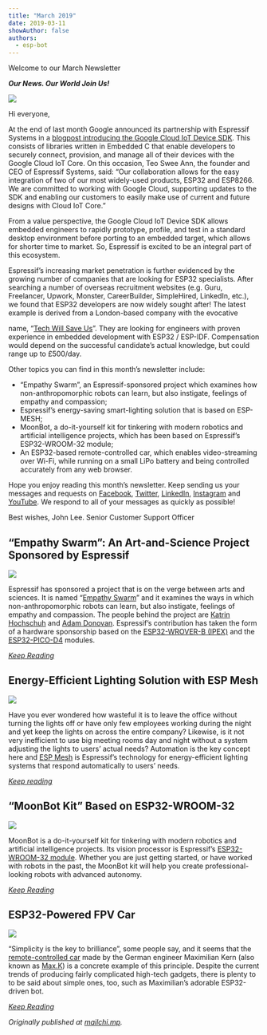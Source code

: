 ```yaml
---
title: "March 2019"
date: 2019-03-11
showAuthor: false
authors: 
  - esp-bot
---
```

Welcome to our March Newsletter

__*Our News. Our World Join Us!*__ 

![](https://miro.medium.com/v2/resize:fit:640/format:webp/0*zeRO-VOp9PCBvwAL.jpg)

Hi everyone,

At the end of last month Google announced its partnership with Espressif Systems in a [blogpost introducing the Google Cloud IoT Device SDK](https://cloud.google.com/blog/products/iot-devices/introducing-cloud-iot-device-sdk-a-new-way-for-embedded-iot-devices-to-connect-to-google-cloud-iot-core). This consists of libraries written in Embedded C that enable developers to securely connect, provision, and manage all of their devices with the Google Cloud IoT Core. On this occasion, Teo Swee Ann, the founder and CEO of Espressif Systems, said: “Our collaboration allows for the easy integration of two of our most widely-used products, ESP32 and ESP8266. We are committed to working with Google Cloud, supporting updates to the SDK and enabling our customers to easily make use of current and future designs with Cloud IoT Core.”

From a value perspective, the Google Cloud IoT Device SDK allows embedded engineers to rapidly prototype, profile, and test in a standard desktop environment before porting to an embedded target, which allows for shorter time to market. So, Espressif is excited to be an integral part of this ecosystem.

Espressif’s increasing market penetration is further evidenced by the growing number of companies that are looking for ESP32 specialists. After searching a number of overseas recruitment websites (e.g. Guru, Freelancer, Upwork, Monster, CareerBuilder, SimpleHired, LinkedIn, etc.), we found that ESP32 developers are now widely sought after! The latest example is derived from a London-based company with the evocative

name, “[Tech Will Save Us](https://twsu.workable.com/j/911641EB1A)”. They are looking for engineers with proven experience in embedded development with ESP32 / ESP-IDF. Compensation would depend on the successful candidate’s actual knowledge, but could range up to £500/day.

Other topics you can find in this month’s newsletter include:

- “Empathy Swarm”, an Espressif-sponsored project which examines how non-anthropomorphic robots can learn, but also instigate, feelings of empathy and compassion;
- Espressif’s energy-saving smart-lighting solution that is based on ESP-MESH;
- MoonBot, a do-it-yourself kit for tinkering with modern robotics and artificial intelligence projects, which has been based on Espressif’s ESP32-WROOM-32 module;
- An ESP32-based remote-controlled car, which enables video-streaming over Wi-Fi, while running on a small LiPo battery and being controlled accurately from any web browser.

Hope you enjoy reading this month’s newsletter. Keep sending us your messages and requests on [Facebook](https://www.facebook.com/espressif/), [Twitter](https://twitter.com/EspressifSystem), [LinkedIn](https://www.linkedin.com/company/espressif-systems/), [Instagram](https://www.instagram.com/espressif_systems/) and [YouTube](https://www.youtube.com/channel/UCDBWNF7CJ2U5eLGT7o3rKog/featured). We respond to all of your messages as quickly as possible!

Best wishes, John Lee. Senior Customer Support Officer

## “Empathy Swarm”: An Art-and-Science Project Sponsored by Espressif

![](https://miro.medium.com/v2/resize:fit:640/format:webp/0*1j76592ZCm4dqiLG.png)

Espressif has sponsored a project that is on the verge between arts and sciences. It is named “[Empathy Swarm](http://hochschuh-donovan.com/portfolio/empathy-swarm/)” and it examines the ways in which non-anthropomorphic robots can learn, but also instigate, feelings of empathy and compassion. The people behind the project are [Katrin Hochschuh](http://k.hochschuh.de/) and [Adam Donovan](http://adamdonovan.net/). Espressif’s contribution has taken the form of a hardware sponsorship based on the [ESP32-WROVER-B (IPEX)](https://www.espressif.com/sites/default/files/documentation/esp32-wrover-b_datasheet_en.pdf) and the [ESP32-PICO-D4](https://www.espressif.com/sites/default/files/documentation/esp32-pico-d4_datasheet_en.pdf) modules.

[*Keep Reading*](https://www.espressif.com/en/news/Empathy_Swarm_A_Science_and_Art_Project_Sponsored_by_Espressif)

## Energy-Efficient Lighting Solution with ESP Mesh

![](https://miro.medium.com/v2/resize:fit:640/format:webp/0*g7cxptMqAh7WbV_x.jpg)

Have you ever wondered how wasteful it is to leave the office without turning the lights off or have only few employees working during the night and yet keep the lights on across the entire company? Likewise, is it not very inefficient to use big meeting rooms day and night without a system adjusting the lights to users’ actual needs? Automation is the key concept here and [ESP Mesh](https://www.espressif.com/en/products/software/esp-mesh/overview) is Espressif’s technology for energy-efficient lighting systems that respond automatically to users’ needs.

[*Keep reading*](https://www.espressif.com/en/news/Energy_Efficient_Lighting_Solution_with_ESP_Mesh)

## “MoonBot Kit” Based on ESP32-WROOM-32

![](https://miro.medium.com/v2/resize:fit:640/format:webp/0*rC_eT87dx_m9ttRS.png)

MoonBot is a do-it-yourself kit for tinkering with modern robotics and artificial intelligence projects. Its vision processor is Espressif’s [ESP32-WROOM-32 module](https://www.espressif.com/sites/default/files/documentation/esp32-wroom-32_datasheet_en.pdf). Whether you are just getting started, or have worked with robots in the past, the MoonBot kit will help you create professional-looking robots with advanced autonomy.

[*Keep Reading*](https://www.espressif.com/en/news/MoonBot_Kit_Based_on_ESP32_WROOM_32)

## ESP32-Powered FPV Car

![](https://miro.medium.com/v2/resize:fit:640/format:webp/0*vFrSGBPnFahYAU_r.jpg)

“Simplicity is the key to brilliance”, some people say, and it seems that the [remote-controlled car](https://hackaday.io/project/163542-esp32-wifi-robot) made by the German engineer Maximilian Kern (also known as [Max.K](https://hackaday.io/Max.K)) is a concrete example of this principle. Despite the current trends of producing fairly complicated high-tech gadgets, there is plenty to to be said about simple ones, too, such as Maximilian’s adorable ESP32-driven bot.

[*Keep Reading*](https://www.espressif.com/en/news/ESP32_Powered_FPV_Car)

*Originally published at *[*mailchi.mp*](https://mailchi.mp/8d0d8ec6dc58/espressif-esp-news-march-2019?e=f9593a0e62)*.*
